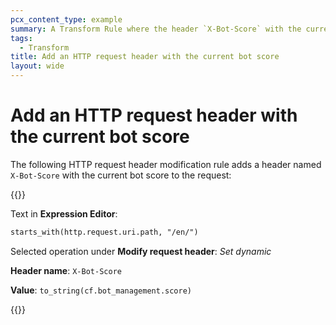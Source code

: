 ```yaml
---
pcx_content_type: example
summary: A Transform Rule where the header `X-Bot-Score` with the current bot score is added to the request.
tags:
  - Transform
title: Add an HTTP request header with the current bot score
layout: wide
---
```


# Add an HTTP request header with the current bot score

The following HTTP request header modification rule adds a header named `X-Bot-Score` with the current bot score to the request:

{{<example>}}

Text in **Expression Editor**:

```txt
starts_with(http.request.uri.path, "/en/")
```

Selected operation under **Modify request header**: _Set dynamic_

**Header name**: `X-Bot-Score`

**Value**: `to_string(cf.bot_management.score)`

{{</example>}}
